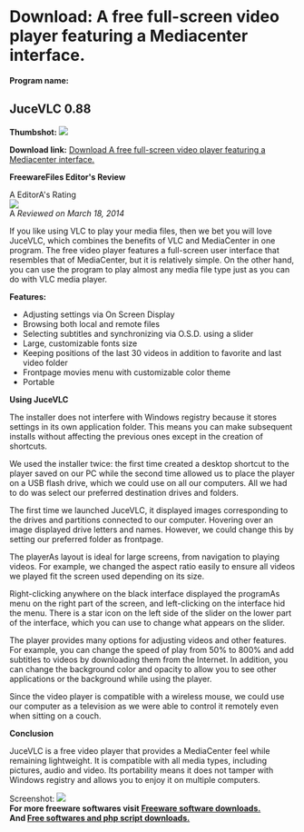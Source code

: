 # Download: A free full-screen video player featuring a Mediacenter interface.

**Program name:**

## JuceVLC 0.88

  
**Thumbshot:** ![](http://www.freewarefiles.com/screenshot/jucevlc_md.jpg)   
  
**Download link:** [Download A free full-screen video player featuring a Mediacenter interface.](http://freesoftwares.boysofts.com/JuceVLC_program_98668.html)  
  


**FreewareFiles Editor's Review**  
  


A EditorA's Rating  
![](http://www.freewarefiles.com/images/rating/4.0.gif)  
A _Reviewed on March 18, 2014_   
  
If you like using VLC to play your media files, then we bet you will love JuceVLC, which combines the benefits of VLC and MediaCenter in one program. The free video player features a full-screen user interface that resembles that of MediaCenter, but it is relatively simple. On the other hand, you can use the program to play almost any media file type just as you can do with VLC media player. 

**Features:**

  * Adjusting settings via On Screen Display 
  * Browsing both local and remote files 
  * Selecting subtitles and synchronizing via O.S.D. using a slider 
  * Large, customizable fonts size 
  * Keeping positions of the last 30 videos in addition to favorite and last video folder 
  * Frontpage movies menu with customizable color theme 
  * Portable 

**Using JuceVLC**

The installer does not interfere with Windows registry because it stores settings in its own application folder. This means you can make subsequent installs without affecting the previous ones except in the creation of shortcuts.

We used the installer twice: the first time created a desktop shortcut to the player saved on our PC while the second time allowed us to place the player on a USB flash drive, which we could use on all our computers. All we had to do was select our preferred destination drives and folders.

The first time we launched JuceVLC, it displayed images corresponding to the drives and partitions connected to our computer. Hovering over an image displayed drive letters and names. However, we could change this by setting our preferred folder as frontpage.

The playerAs layout is ideal for large screens, from navigation to playing videos. For example, we changed the aspect ratio easily to ensure all videos we played fit the screen used depending on its size.

Right-clicking anywhere on the black interface displayed the programAs menu on the right part of the screen, and left-clicking on the interface hid the menu. There is a star icon on the left side of the slider on the lower part of the interface, which you can use to change what appears on the slider.

The player provides many options for adjusting videos and other features. For example, you can change the speed of play from 50% to 800% and add subtitles to videos by downloading them from the Internet. In addition, you can change the background color and opacity to allow you to see other applications or the background while using the player.

Since the video player is compatible with a wireless mouse, we could use our computer as a television as we were able to control it remotely even when sitting on a couch. 

**Conclusion**

JuceVLC is a free video player that provides a MediaCenter feel while remaining lightweight. It is compatible with all media types, including pictures, audio and video. Its portability means it does not tamper with Windows registry and allows you to enjoy it on multiple computers. 

  
  
Screenshot: ![](http://www.freewarefiles.com/screenshot/jucevlc.jpg)   
**For more freeware softwares visit [Freeware software downloads.](http://freesoftwares.boysofts.com/)**   
**And [Free softwares and php script downloads.](http://www.boysofts.com/)**
